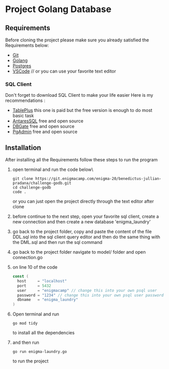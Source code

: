 # Project Golang Database

## Requirements

Before cloning the project please make sure you already satisfied the Requirements below:

- [Git](https://git-scm.com/)
- [Golang](https://go.dev/doc/install)
- [Postgres](https://www.postgresql.org/)
- [VSCode](https://code.visualstudio.com/) // or you can use your favorite text editor

### SQL Client

Don't forget to download SQL Client to make your life easier
Here is my recommendations :

- [TablePlus](https://tableplus.com/) this one is paid but the free version is enough to do most basic task
- [AntaresSQL](https://antares-sql.app/) free and open source
- [DBGate](https://dbgate.org/) free and open source
- [PgAdmin](https://www.pgadmin.org/download/) free and open source

## Installation

After installing all the Requirements follow these steps to run the program

1. open terminal and run the code below\
   ```console
   git clone https://git.enigmacamp.com/enigma-20/benedictus-jullian-pradana/challenge-godb.git
   cd challenge-godb
   code .
   ```
   or you can just open the project directly through the text editor after clone
2. before continue to the next step, open your favorite sql client,
   create a new connection and then create a new database 'enigma_laundry'
3. go back to the project folder, copy and paste the content of the file DDL.sql into the sql client query editor
   and then do the same thing with the DML.sql and then run the sql command
4. go back to the project folder navigate to model/ folder and open connection.go
5. on line 10 of the code

   ```go
   const (
   	 host     = "localhost"
   	 port     = 5432
   	 user     = "enigmacamp" // change this into your own psql user
   	 password = "1234" // change this into your own psql user password
   	 dbname   = "enigma_laundry"
   )
   ```

6. Open terminal and run
   ```console
   go mod tidy
   ```
   to install all the dependencies
7. and then run
   ```console
   go run enigma-laundry.go
   ```
   to run the project
